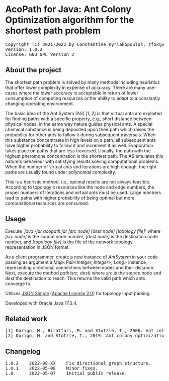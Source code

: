 # AcoPath for Java: Ant Colony Optimization algorithm for the shortest path problem

<pre>
Copyright (C) 2021-2022 by Constantine Kyriakopoulos, zfox@users.sourceforge.net
Version: 1.0.2
License: GNU GPL Version 2
</pre>


## About the project

The shortest path problem is solved by many methods including heuristics that offer lower complexity in expense of accuracy. There are many use-cases where the lower accuracy is acceptable in return of lower consumption of computing resources or the ability to adapt to a constantly changing operating environment.

The basic idea of the Ant System (AS) [1, 2] is that virtual ants are exploited for finding paths with a specific property, e.g., short distance between physical nodes, in the same way nature guides physical ants. A special chemical substance is being deposited upon their path which raises the probability for other ants to follow it during subsequent traversals. When this substance concentrates in high levels on a path, all subsequent ants have higher probability to follow it and increment it as well. Evaporation takes place on paths that are less traversed. Usually, the path with the highest pheromone concentration is the shortest path. The AS emulates this nature's behaviour with satisfying results solving computational problems. When the number of virtual ants and iterations are high enough, the right paths are usually found under polynomial complexity.

This is a heuristic method, i.e., optimal results are not always feasible. According to topology's resources like the node and edge numbers, the proper numbers of iterations and virtual ants must be used. Large numbers lead to paths with higher probability of being optimal but more computational resources are consumed.


## Usage

Execute _'java -jar acopath.jar [src node] [dest node] [topology file]'_ where _[src node]_ is the source node number, _[dest node]_ is the destination node number, and _[topology file]_ is the file of the network topology representation in JSON format.

As a client programmer, create a new instance of _AntSystem_ in your code passing as argument a _Map<Pair<Integer, Integer>, Long>_ instance, representing directional connections between nodes and their distance. Next, execute the method _path(src, dest)_ where _src_ is the source node and _dest_ the destination to reach. This returns the valid path which ants converge to.

Utilises [JSON Simple](https://storage.googleapis.com/google-code-archive-downloads/v2/code.google.com/json-simple/json-simple-1.1.1.jar) [[Apache License 2.0](https://www.apache.org/licenses/LICENSE-2.0)] for topology input parsing.

Developed with Oracle Java 17.0.4.


## Related work

<pre>
[1] Dorigo, M., Birattari, M. and Stutzle, T., 2006. Ant colony optimization. IEEE computational intelligence magazine, 1(4), pp. 28-39.
[2] Dorigo, M. and Stützle, T., 2019. Ant colony optimization: overview and recent advances. In Handbook of metaheuristics, pp. 311-351. Springer, Cham.
</pre>


## Changelog

<pre>
1.0.2    2022-08-XX    Fix directional graph structure.
1.0.1    2022-05-08    Minor fixes.
1.0      2022-05-07    Initial public release.
</pre>
